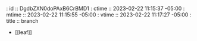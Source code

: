 : id    :: DgdbZXN0doPAxB6CrBMD1
: ctime :: 2023-02-22 11:15:37 -05:00
: mtime :: 2023-02-22 11:15:55 -05:00
: vtime :: 2023-02-22 11:17:27 -05:00
: title :: branch


- [[leaf]]
